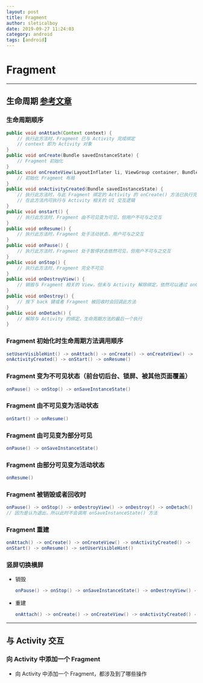 ```yaml
---
layout: post
title: Fragment
author: sleticalboy
date: 2019-09-27 11:24:03
category: android
tags: [android]
---
```


# Fragment

---
## 生命周期 [参考文章](https://www.cnblogs.com/fajieyefu/p/6092465.html)

### 生命周期顺序
```java
public void onAttach(Context context) {
    // 执行此方法时，Fragment 已与 Activity 完成绑定
    // context 即为 Activity 对象
}
public void onCreate(Bundle savedInstanceState) {
    // Fragment 初始化
}
public void onCreateView(LayoutInflater li, ViewGroup container, Bundle savedInstanceState) {
    // 初始化 Fragment 布局
}
public void onActivityCreated(Bundle savedInstanceState) {
    // 执行此方法时，与此 Fragment 绑定的 Activity 的 onCreate() 方法已执行完毕
    // 在此方法内可执行与 Activity 相关的 UI 交互逻辑
}
public void onstart() {
    // 执行此方法时，Fragment 由不可见变为可见，但用户不可与之交互
}
public void onResume() {
    // 执行此方法时，Fragment 处于活动状态，用户可与之交互
}
public void onPause() {
    // 执行此方法时，Fragment 处于暂停状态依然可见，但用户不可与之交互
}
public void onStop() {
    // 执行此方法时，Fragment 完全不可见
}
public void onDestroyView() {
    // 销毁与 Fragment 相关的 View，但未与 Activity 解除绑定，依然可以通过 onCreateView() 方法重建视图
}
public void onDestroy() {
    // 按下 back 键或者 Fragment 被回收时会回调此方法
}
public void onDetach() {
    // 解除与 Activity 的绑定，生命周期方法的最后一个执行
}
```

### Fragment 初始化时生命周期方法调用顺序
```java
setUserVisibleHint() -> onAttach() -> onCreate() -> onCreateView() -> 
onActivityCreated() -> onStart() -> onResume()
```

### Fragment 变为不可见状态（前台切后台、锁屏、被其他页面覆盖）
```java
onPause() -> onStop() -> onSaveInstanceState()
```

### Fragment 由不可见变为活动状态
```java
onStart() -> onResume()
```

### Fragment 由可见变为部分可见
```java
onPause() -> onSaveInstanceState()
```

### Fragment 由部分可见变为活动状态
```java
onResume()
```

### Fragment 被销毁或者回收时
```java
onPause() -> onStop() -> onDestroyView() -> onDestroy() -> onDetach()
// 因为是认为退出，所以此时不会调用 onSaveInstanceState() 方法
```

### Fragment 重建
```java
onAttach() -> onCreate() -> onCreateView() -> onActivityCreated() -> 
onStart() -> onResume() -> setUserVisibleHint()
```
### 竖屏切换横屏
- 销毁
    ```java
    onPause() -> onStop() -> onSaveInstanceState() -> onDestroyView() -> onDestroy() -> onDetach()
    ```
- 重建
    ```java
    onAttach() -> onCreate() -> onCreateView() -> onActivityCreated() -> onStart() -> onResume()
    ```
---
## 与 Activity 交互

### 向 Activity 中添加一个 Fragment 
- 向 Activity 中添加一个 Fragment，都涉及到了哪些操作
